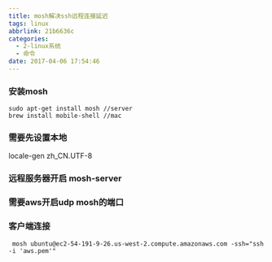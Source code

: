 ```yaml
---
title: mosh解决ssh远程连接延迟
tags: linux
abbrlink: 21b6636c
categories:
  - 2-linux系统
  - 命令
date: 2017-04-06 17:54:46
---
```



### 安装mosh
```
sudo apt-get install mosh //server
brew install mobile-shell //mac
```


### 需要先设置本地
locale-gen zh_CN.UTF-8

### 远程服务器开启 mosh-server

### 需要aws开启udp mosh的端口

### 客户端连接

```
 mosh ubuntu@ec2-54-191-9-26.us-west-2.compute.amazonaws.com -ssh="ssh -i 'aws.pem'"
```
